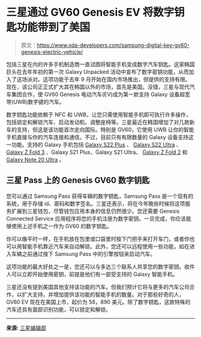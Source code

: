 # 三星通过 GV60 Genesis EV 将数字钥匙功能带到了美国

> 原文：<https://www.xda-developers.com/samsung-digital-key-gv60-genesis-electric-vehicle/>

包括三星在内的许多手机制造商一直试图将智能手机变成数字汽车钥匙。这家韩国巨头在去年年初的第一次 Galaxy Unpacked 活动中宣布了数字密钥功能，从而加入了这场派对。这项功能于去年 9 月开始在国内市场推出，但提供的支持有限。现在，该公司正正式扩大其在韩国以外的市场，首先是美国。没错，三星与现代汽车集团合作，使 GV60 Genesis 电动汽车(EV)成为第一款支持 Galaxy 设备超宽带(UWB)数字键的汽车。

数字钥匙功能依赖于 NFC 和 UWB，让您只需使用智能手机即可执行许多操作，包括锁定和解锁汽车、启动发动机、调整座椅等。三星最近在韩国增加了对几款新车的支持，但这是该功能首次走向国际。特别是 GV60，它使用 UWB 让你的智能手机直接与你的汽车连接和通信。不过，目前只有有限数量的 Galaxy 设备支持这一功能。支持的 Galaxy 手机包括 [Galaxy S22 Plus](https://www.xda-developers.com/samsung-galaxy-s22-plus-review/) 、 [Galaxy S22 Ultra](https://www.xda-developers.com/samsung-galaxy-s22-ultra-review/) 、 [Galaxy Z Fold 3](https://www.xda-developers.com/samsung-galaxy-z-fold-3-review/) 、Galaxy S21 Plus、Galaxy S21 Ultra、 [Galaxy Z Fold 2](https://www.xda-developers.com/samsung-galaxy-z-fold-2-review/) 和 [Galaxy Note 20 Ultra](https://www.xda-developers.com/samsung-galaxy-note-20-ultra-review-exynos/) 。

## 三星 Pass 上的 Genesis GV60 数字钥匙

您可以通过 Samsung Pass 获得车辆的数字钥匙，Samsung Pass 是一个现有的系统，用于存储 id、密码和数字签名。三星还表示，将在今年晚些时候将这项服务扩展到三星钱包，尽管钱包应用本身的信息仍然很少。您还需要 Genesis Connected Service 应用程序将您的手机注册为数字密钥。一旦完成，你应该能够使用上述手机之一作为 GV60 的数字钥匙。

你可以像平时一样，在手机放在包里或口袋里时按下门把手来打开车门，或者你也可以用智能手机靠近汽车来自动解锁。此外，您还可以远程使用一些功能，如在进入车辆之前通过按下 Samsung Pass 中的引擎按钮来启动汽车。

这项功能的最大好处之一是，您还可以与多达三个联系人共享您的数字密钥。收件人可以立即开始使用密钥，前提是他们有一部受支持的 Galaxy 智能手机。

三星还没有提到美国其他支持该功能的汽车。但我们预计它将与更多的汽车公司合作，以扩大支持，并增加提供该功能的智能手机的数量。对于那些好奇的人，GV60 EV 现在在美国上市，起价为 58，890 美元。除了数字钥匙，这款特殊的汽车还具有面部识别功能，可以锁定和解锁。

* * *

**来源:** [三星编辑部](https://news.samsung.com/global/user-guide-galaxy-meets-gv60-genesis-how-to-upgrade-your-driving-experience-with-the-uwb-powered-digital-key)